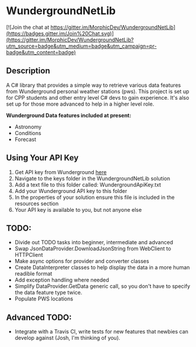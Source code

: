 # WundergroundNetLib
[![Join the chat at https://gitter.im/MorphicDev/WundergroundNetLib](https://badges.gitter.im/Join%20Chat.svg)](https://gitter.im/MorphicDev/WundergroundNetLib?utm_source=badge&utm_medium=badge&utm_campaign=pr-badge&utm_content=badge)
## Description

A C# library that provides a simple way to retrieve various data features from Wunderground personal weather stations (pws).
This project is set up for CPP students and other entry level C# devs to gain experience. It's also set up for those more advanced to help in a higher level role.

**Wunderground Data features included at present:**

* Astronomy
* Conditions
* Forecast

## Using Your API Key
1. Get API key from Wunderground [here](http://www.wunderground.com/weather/api/d/docs) 
2. Navigate to the keys folder in the WundergroundNetLib solution
3. Add a text file to this folder called: WundergroundApiKey.txt
4. Add your Wunderground API key to this folder
5. In the properties of your solution ensure this file is included in the resources section
6. Your API key is available to you, but not anyone else

## TODO:
* Divide out TODO tasks into beginner, intermediate and advanced
* Swap JsonDataProvider.DownloadJsonString from WebClient to HTTPClient
* Make async options for provider and converter classes
* Create DataInterpreter classes to help display the data in a more human readible format
* Add exception handling where needed
* Simplify DataProvider.GetData generic call, so you don't have to specify the data feature type twice.
* Populate PWS locations

## Advanced TODO:
* Integrate with a Travis CI, write tests for new features that newbies can develop against (Josh, I'm thinking of you).
